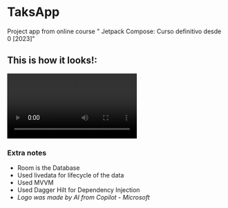 # TaksApp
Project app from online course " Jetpack Compose: Curso definitivo desde 0 [2023]"

## This is how it looks!:
![TODOsApp](/Media/TODOs_App_Showcase.mp4)

### Extra notes
- Room is the Database
- Used livedata for lifecycle of the data
- Used MVVM
- Used Dagger Hilt for Dependency Injection
- *Logo was made by AI from Copilot - Microsoft*
